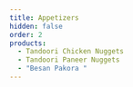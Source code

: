 ```yaml
---
title: Appetizers
hidden: false
order: 2
products:
  - Tandoori Chicken Nuggets
  - Tandoori Paneer Nuggets
  - "Besan Pakora "
---
```


